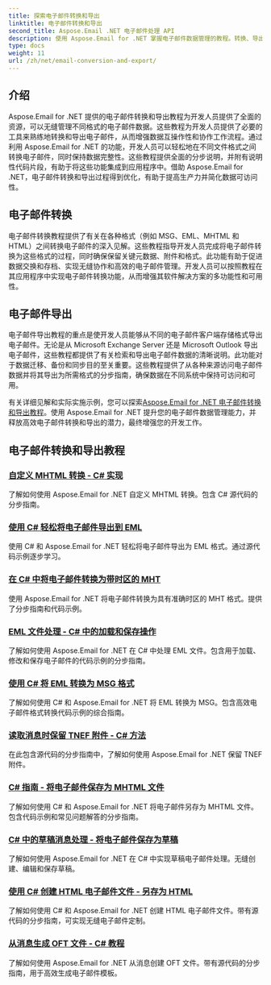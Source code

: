 ```yaml
---
title: 探索电子邮件转换和导出
linktitle: 电子邮件转换和导出
second_title: Aspose.Email .NET 电子邮件处理 API
description: 使用 Aspose.Email for .NET 掌握电子邮件数据管理的教程。转换、导出电子邮件、保持完整性、处理附件。用例子来提升。
type: docs
weight: 11
url: /zh/net/email-conversion-and-export/
---
```


## 介绍

Aspose.Email for .NET 提供的电子邮件转换和导出教程为开发人员提供了全面的资源，可以无缝管理不同格式的电子邮件数据。这些教程为开发人员提供了必要的工具来熟练地转换和导出电子邮件，从而增强数据互操作性和协作工作流程。通过利用 Aspose.Email for .NET 的功能，开发人员可以轻松地在不同文件格式之间转换电子邮件，同时保持数据完整性。这些教程提供全面的分步说明，并附有说明性代码片段，有助于将这些功能集成到应用程序中。借助 Aspose.Email for .NET，电子邮件转换和导出过程得到优化，有助于提高生产力并简化数据可访问性。

## 电子邮件转换

电子邮件转换教程提供了有关在各种格式（例如 MSG、EML、MHTML 和 HTML）之间转换电子邮件的深入见解。这些教程指导开发人员完成将电子邮件转换为这些格式的过程，同时确保保留关键元数据、附件和格式。此功能有助于促进数据交换和存档、实现无缝协作和高效的电子邮件管理。开发人员可以按照教程在其应用程序中实现电子邮件转换功能，从而增强其软件解决方案的多功能性和可用性。

## 电子邮件导出

电子邮件导出教程的重点是使开发人员能够从不同的电子邮件客户端存储格式导出电子邮件。无论是从 Microsoft Exchange Server 还是 Microsoft Outlook 导出电子邮件，这些教程都提供了有关检索和导出电子邮件数据的清晰说明。此功能对于数据迁移、备份和同步目的至关重要。这些教程提供了从各种来源访问电子邮件数据并将其导出为所需格式的分步指南，确保数据在不同系统中保持可访问和可用。

有关详细见解和实际实施示例，您可以探索[Aspose.Email for .NET 电子邮件转换和导出教程](https://reference2.aspose.com/tutorials/email/net/email-conversion-and-export/)。使用 Aspose.Email for .NET 提升您的电子邮件数据管理能力，并释放高效电子邮件转换和导出的潜力，最终增强您的开发工作。

## 电子邮件转换和导出教程
### [自定义 MHTML 转换 - C# 实现](./customizing-mhtml-conversion-csharp-implementation/)
了解如何使用 Aspose.Email for .NET 自定义 MHTML 转换。包含 C# 源代码的分步指南。
### [使用 C# 轻松将电子邮件导出到 EML](./effortless-email-export-to-eml-using-csharp/)
使用 C# 和 Aspose.Email for .NET 轻松将电子邮件导出为 EML 格式。通过源代码示例逐步学习。
### [在 C# 中将电子邮件转换为带时区的 MHT](./converting-email-to-mht-with-timezone-in-csharp/)
使用 Aspose.Email for .NET 将电子邮件转换为具有准确时区的 MHT 格式。提供了分步指南和代码示例。
### [EML 文件处理 - C# 中的加载和保存操作](./eml-file-handling-load-and-save-operations-in-csharp/)
了解如何使用 Aspose.Email for .NET 在 C# 中处理 EML 文件。包含用于加载、修改和保存电子邮件的代码示例的分步指南。
### [使用 C# 将 EML 转换为 MSG 格式](./converting-eml-to-msg-format-using-csharp/)
了解如何使用 C# 和 Aspose.Email for .NET 将 EML 转换为 MSG。包含高效电子邮件格式转换代码示例的综合指南。
### [读取消息时保留 TNEF 附件 - C# 方法](./preserving-tnef-attachments-when-reading-messages-csharp-approach/)
在此包含源代码的分步指南中，了解如何使用 Aspose.Email for .NET 保留 TNEF 附件。
### [C# 指南 - 将电子邮件保存为 MHTML 文件](./csharp-guide-saving-email-as-mhtml-file/)
了解如何使用 C# 和 Aspose.Email for .NET 将电子邮件另存为 MHTML 文件。包含代码示例和常见问题解答的分步指南。
### [C# 中的草稿消息处理 - 将电子邮件保存为草稿](./draft-message-handling-in-csharp-saving-email-as-draft/)
了解如何使用 Aspose.Email for .NET 在 C# 中实现草稿电子邮件处理。无缝创建、编辑和保存草稿。
### [使用 C# 创建 HTML 电子邮件文件 - 另存为 HTML](./creating-html-email-files-using-csharp-save-as-html/)
了解如何使用 C# 和 Aspose.Email for .NET 创建 HTML 电子邮件文件。带有源代码的分步指南，可实现无缝电子邮件定制。
### [从消息生成 OFT 文件 - C# 教程](./generating-oft-files-from-messages-csharp-tutorial/)
了解如何使用 Aspose.Email for .NET 从消息创建 OFT 文件。带有源代码的分步指南，用于高效生成电子邮件模板。